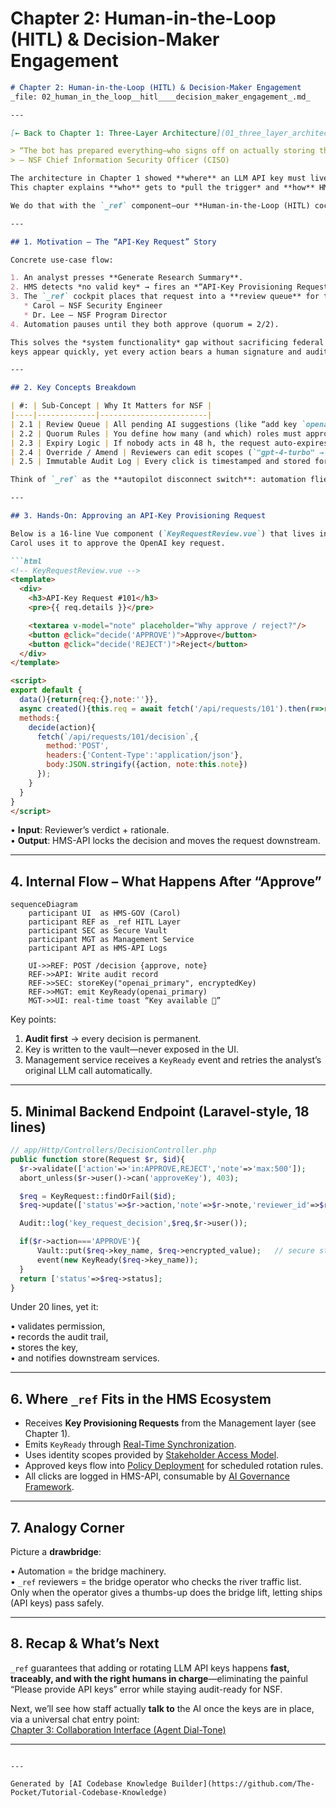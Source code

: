 # Chapter 2: Human-in-the-Loop (HITL) & Decision-Maker Engagement

```markdown
# Chapter 2: Human-in-the-Loop (HITL) & Decision-Maker Engagement  
_file: 02_human_in_the_loop__hitl____decision_maker_engagement_.md_

---

[← Back to Chapter 1: Three-Layer Architecture](01_three_layer_architecture_governance_management_interface_.md)

> “The bot has prepared everything—who signs off on actually storing the keys?”  
> — NSF Chief Information Security Officer (CISO)

The architecture in Chapter 1 showed **where** an LLM API key must live.  
This chapter explains **who** gets to *pull the trigger* and **how** HMS guarantees that a real NSF official can review, amend, or veto any change the AI proposes.

We do that with the `_ref` component—our **Human-in-the-Loop (HITL) cockpit**.

---

## 1. Motivation — The “API-Key Request” Story

Concrete use-case flow:

1. An analyst presses **Generate Research Summary**.  
2. HMS detects *no valid key* → fires an *“API-Key Provisioning Request”* event.  
3. The `_ref` cockpit places that request into a **review queue** for two people:
   * ​Carol — NSF Security Engineer  
   * ​Dr. Lee — NSF Program Director  
4. Automation pauses until they both approve (quorum = 2/2).  

This solves the *system functionality* gap without sacrificing federal compliance:  
keys appear quickly, yet every action bears a human signature and audit stamp.

---

## 2. Key Concepts Breakdown

| #: | Sub-Concept | Why It Matters for NSF |
|----|-------------|------------------------|
| 2.1 | Review Queue | All pending AI suggestions (like “add key `openai_primary`”) show up here. |
| 2.2 | Quorum Rules | You define how many (and which) roles must approve—e.g. *1 Security + 1 Program*. |
| 2.3 | Expiry Logic | If nobody acts in 48 h, the request auto-expires; the analyst sees a clear status. |
| 2.4 | Override / Amend | Reviewers can edit scopes (`"gpt-4-turbo" → "gpt-3.5-turbo"`) before approval. |
| 2.5 | Immutable Audit Log | Every click is timestamped and stored for later GAO audits. |

Think of `_ref` as the **autopilot disconnect switch**: automation flies the plane unless a certified pilot grabs the yoke.

---

## 3. Hands-On: Approving an API-Key Provisioning Request

Below is a 16-line Vue component (`KeyRequestReview.vue`) that lives in **HMS-GOV**.  
Carol uses it to approve the OpenAI key request.

```html
<!-- KeyRequestReview.vue -->
<template>
  <div>
    <h3>API-Key Request #101</h3>
    <pre>{{ req.details }}</pre>

    <textarea v-model="note" placeholder="Why approve / reject?"/>
    <button @click="decide('APPROVE')">Approve</button>
    <button @click="decide('REJECT')">Reject</button>
  </div>
</template>

<script>
export default {
  data(){return{req:{},note:''}},
  async created(){this.req = await fetch('/api/requests/101').then(r=>r.json())},
  methods:{
    decide(action){
      fetch(`/api/requests/101/decision`,{
        method:'POST',
        headers:{'Content-Type':'application/json'},
        body:JSON.stringify({action, note:this.note})
      });
    }
  }
}
</script>
```

• **Input**: Reviewer’s verdict + rationale.  
• **Output**: HMS-API locks the decision and moves the request downstream.

---

## 4. Internal Flow – What Happens After “Approve”

```mermaid
sequenceDiagram
    participant UI  as HMS-GOV (Carol)
    participant REF as _ref HITL Layer
    participant SEC as Secure Vault
    participant MGT as Management Service
    participant API as HMS-API Logs

    UI->>REF: POST /decision {approve, note}
    REF->>API: Write audit record
    REF->>SEC: storeKey("openai_primary", encryptedKey)
    REF->>MGT: emit KeyReady(openai_primary)
    MGT->>UI: real-time toast “Key available 🎉”
```

Key points:

1. **Audit first** → every decision is permanent.  
2. Key is written to the vault—never exposed in the UI.  
3. Management service receives a `KeyReady` event and retries the analyst’s original LLM call automatically.

---

## 5. Minimal Backend Endpoint (Laravel-style, 18 lines)

```php
// app/Http/Controllers/DecisionController.php
public function store(Request $r, $id){
  $r->validate(['action'=>'in:APPROVE,REJECT','note'=>'max:500']);
  abort_unless($r->user()->can('approveKey'), 403);

  $req = KeyRequest::findOrFail($id);
  $req->update(['status'=>$r->action,'note'=>$r->note,'reviewer_id'=>$r->user()->id]);

  Audit::log('key_request_decision',$req,$r->user());

  if($r->action==='APPROVE'){
      Vault::put($req->key_name, $req->encrypted_value);   // secure store
      event(new KeyReady($req->key_name));
  }
  return ['status'=>$req->status];
}
```

Under 20 lines, yet it:

• validates permission,  
• records the audit trail,  
• stores the key,  
• and notifies downstream services.

---

## 6. Where `_ref` Fits in the HMS Ecosystem

* Receives **Key Provisioning Requests** from the Management layer (see Chapter 1).  
* Emits `KeyReady` through [Real-Time Synchronization](06_real_time_synchronization_event_broadcast_.md).  
* Uses identity scopes provided by [Stakeholder Access Model](11_stakeholder_access_model_five_wristbands_.md).  
* Approved keys flow into [Policy Deployment](07_policy_deployment_.md) for scheduled rotation rules.  
* All clicks are logged in HMS-API, consumable by [AI Governance Framework](09_ai_governance_framework_.md).

---

## 7. Analogy Corner

Picture a **drawbridge**:

• Automation = the bridge machinery.  
• `_ref` reviewers = the bridge operator who checks the river traffic list.  
Only when the operator gives a thumbs-up does the bridge lift, letting ships (API keys) pass safely.

---

## 8. Recap & What’s Next

`_ref` guarantees that adding or rotating LLM API keys happens **fast, traceably, and with the right humans in charge**—eliminating the painful “Please provide API keys” error while staying audit-ready for NSF.

Next, we’ll see how staff actually **talk to** the AI once the keys are in place, via a universal chat entry point:  
[Chapter 3: Collaboration Interface (Agent Dial-Tone)](03_collaboration_interface_agent_dial_tone_.md)

---
```

---

Generated by [AI Codebase Knowledge Builder](https://github.com/The-Pocket/Tutorial-Codebase-Knowledge)